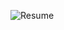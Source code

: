 ![Resume](https://user-images.githubusercontent.com/106417586/177054742-2ca0979c-7a1a-4506-bb4a-b59268ae0e15.png)
